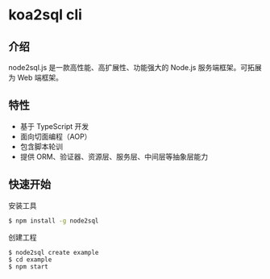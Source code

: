 # koa2sql cli

## 介绍
node2sql.js 是一款高性能、高扩展性、功能强大的 Node.js 服务端框架。可拓展为 Web 端框架。

## 特性
- 基于 TypeScript 开发
- 面向切面编程（AOP）
- 包含脚本轮训
- 提供 ORM、验证器、资源层、服务层、中间层等抽象层能力

## 快速开始
安装工具
```bash
$ npm install -g node2sql
```

创建工程
```
$ node2sql create example
$ cd example
$ npm start
```
